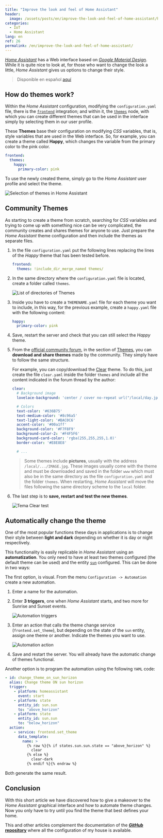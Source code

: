 ```yaml
---
title: "Improve the look and feel of Home Assistant"
header:
  image: /assets/posts/en/improve-the-look-and-feel-of-home-assistant/header.jpg
categories:
  - IoT
  - Home Assistant
lang: en
ref: 26
permalink: /en/improve-the-look-and-feel-of-home-assistant/
---
```


[*Home Assistant*](https://www.home-assistant.io/) has a Web interface based on [*Google Material Design*](https://material.io/). While it is quite nice to look at, for those who want to change the look a little, *Home Assistant* gives us options to change their style.

> Disponible en español [aquí](https://danielmartingonzalez.com/mejorar-el-aspecto-de-home-assistant)

## How do themes work?

Within the *Home Assistant* configuration, modifying the `configuration.yaml` file, there is the [`frontend`](https://www.home-assistant.io/integrations/frontend/) integration; and within it, the [`themes`](https://www.home-assistant.io/integrations/frontend/#defining-themes) node, with which you can create different themes that can be used in the interface simply by selecting them in our user profile.

These **Themes** base their configuration on modifying *CSS* variables, that is, style variables that are used in the Web interface. So, for example, you can create a theme called **Happy**, which changes the variable from the primary color to the pink color.

```yaml
frontend:
  themes:
    happy:
      primary-color: pink
```

To use the newly created theme, simply go to the *Home Assistant* user profile and select the theme.

![Selection of themes in Home Assistant](/assets/posts/en/improve-the-look-and-feel-of-home-assistant/image01.jpg)

## Community Themes

As starting to create a theme from scratch, searching for *CSS* variables and trying to come up with something nice can be very complicated, the community creates and shares themes for anyone to use. Just prepare the *Home Assistant* theme configuration and then include the themes as separate files.

1. In the file `configuration.yaml` put the following lines replacing the lines of the *Happy* theme that has been tested before.

    ```yaml
    frontend:
      themes: !include_dir_merge_named themes/
    ```

2. In the same directory where the `configuration.yaml` file is located, create a folder called `themes`.

    ![List of directories of Themes](/assets/posts/en/improve-the-look-and-feel-of-home-assistant/image02.jpg)

3. Inside you have to create a `THEMENAME.yaml` file for each theme you want to include, in this way, for the previous example, create a `happy.yaml` file with the following content:

    ```yaml
    happy:
      primary-color: pink
    ```

4. Save, restart the server and check that you can still select the *Happy* theme.

5. From the [official community forum](https://community.home-assistant.io/), in the section of [Themes](https://community.home-assistant.io/c/projects/themes), you can **download and share themes** made by the community. They simply have to follow the same structure.

    For example, you can copy/download the [Clear](https://community.home-assistant.io/t/clear-theme/100464) theme. To do this, just create the file `clear.yaml` inside the folder `themes` and include all the content indicated in the forum thread by the author:

    ```yaml
    clear:
      # Background image
      lovelace-background: 'center / cover no-repeat url("/local/day.jpg") fixed'

      # Colors
      text-color: '#636B75'
      text-medium-color: '#8c96a5'
      text-light-color: '#BAC0C6'
      accent-color: '#00a1ff'
      background-color: '#F7F8F9'
      background-color-2: '#F4F5F6'
      background-card-color: 'rgba(255,255,255,1.0)'
      border-color: '#E8E8E8'

      # ...
    ```

    > Some themes include **pictures**, usually with the address `/local/.../IMAGE.jpg`. These images usually come with the theme and must be downloaded and saved in the folder `www` which must also be in the same directory as the file `configuration.yaml` and the folder `themes`. When restarting, *Home Assistant* will move the files following the same directory scheme to the `local` folder.

6. The last step is to **save, restart and test the new themes**.

    ![Tema Clear test](/assets/posts/en/improve-the-look-and-feel-of-home-assistant/image03.jpg)

## Automatically change the theme

One of the most popular functions these days in applications is to change their style between **light and dark** depending on whether it is day or night respectively.

This functionality is easily replicable in *Home Assistant* using an **automatization**. You only need to have at least two themes configured (the default theme can be used) and the entity [`sun`](https://www.home-assistant.io/integrations/sun/) configured. This can be done in two ways:

The first option, is visual. From the menu `Configuration -> Automation` create a new automation.

1. Enter a name for the automation.

2. Enter **3 triggers**, one when *Home Assistant* starts, and two more for Sunrise and Sunset events.

    ![Automation triggers](/assets/posts/en/improve-the-look-and-feel-of-home-assistant/image04.jpg)

3. Enter an action that calls the theme change service (`frontend.set_theme`), but depending on the state of the `sun` entity, assign one theme or another. Indicate the themes you want to use.

    ![Automation action](/assets/posts/en/improve-the-look-and-feel-of-home-assistant/image05.jpg)

4. Save and restart the server. You will already have the automatic change of themes functional.

Another option is to program the automation using the following `YAML` code:

```yaml
- id: change_theme_on_sun_horizon
  alias: Change theme ON sun horizon
  trigger:
    - platform: homeassistant
      event: start
    - platform: state
      entity_id: sun.sun
      to: "above_horizon"
    - platform: state
      entity_id: sun.sun
      to: "below_horizon"
  action:
    - service: frontend.set_theme
      data_template:
        name: >
          {% raw %}{% if states.sun.sun.state == "above_horizon" %}
            clear
          {% else %}
            clear-dark
          {% endif %}{% endraw %}
```

Both generate the same result.

## Conclusion

With this short article we have discovered how to give a makeover to the *Home Assistant* graphical interface and how to automate theme changes. Now you only have to try until you find the theme that best defines your home.

This and other articles complement the documentation of the [***GitHub* repository**](https://github.com/danimart1991/home-assistant-config) where all the configuration of my house is available.
